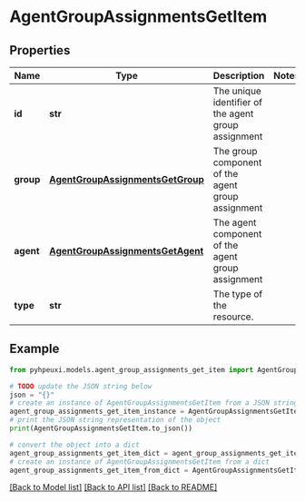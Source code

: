 # AgentGroupAssignmentsGetItem


## Properties

Name | Type | Description | Notes
------------ | ------------- | ------------- | -------------
**id** | **str** | The unique identifier of the agent group assignment | 
**group** | [**AgentGroupAssignmentsGetGroup**](AgentGroupAssignmentsGetGroup.md) | The group component of the agent group assignment | 
**agent** | [**AgentGroupAssignmentsGetAgent**](AgentGroupAssignmentsGetAgent.md) | The agent component of the agent group assignment | 
**type** | **str** | The type of the resource. | 

## Example

```python
from pyhpeuxi.models.agent_group_assignments_get_item import AgentGroupAssignmentsGetItem

# TODO update the JSON string below
json = "{}"
# create an instance of AgentGroupAssignmentsGetItem from a JSON string
agent_group_assignments_get_item_instance = AgentGroupAssignmentsGetItem.from_json(json)
# print the JSON string representation of the object
print(AgentGroupAssignmentsGetItem.to_json())

# convert the object into a dict
agent_group_assignments_get_item_dict = agent_group_assignments_get_item_instance.to_dict()
# create an instance of AgentGroupAssignmentsGetItem from a dict
agent_group_assignments_get_item_from_dict = AgentGroupAssignmentsGetItem.from_dict(agent_group_assignments_get_item_dict)
```
[[Back to Model list]](../README.md#documentation-for-models) [[Back to API list]](../README.md#documentation-for-api-endpoints) [[Back to README]](../README.md)


